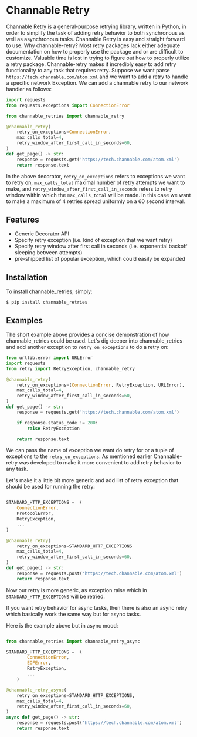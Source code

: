 Channable Retry
=========================
Channable Retry is a general-purpose retrying library, written in Python, in
order to simplify the task of adding retry behavior to both synchronous as well
as asynchronous tasks.  Channable Retry is easy and straight forward to use. Why
channable-retry? Most retry packages lack either adequate documentation on how
to properly use the package and or are difficult to customize. Valuable time is
lost in trying to figure out how to properly utilize a retry package.
Channable-retry makes it incredibly easy to add retry functionality to any task
that requires retry.  Suppose we want parse
`https://tech.channable.com/atom.xml` and we want to add a retry to handle a
specific network Exception.  We can add a channable retry to our network handler
as follows:

```python
import requests    
from requests.exceptions import ConnectionError

from channable_retries import channable_retry

@channable_retry(
    retry_on_exceptions=ConnectionError,
    max_calls_total=4,
    retry_window_after_first_call_in_seconds=60,
)
def get_page() -> str:
    response = requests.get('https://tech.channable.com/atom.xml')
    return response.text
```

In the above decorator, `retry_on_exceptions` refers to exceptions we want to
retry on, `max_calls_total` maximal number of retry attempts we want to make,
and `retry_window_after_first_call_in_seconds` refers to retry window within
which the `max_calls_total` will be made. In this case we want to make a maximum
of 4 retries spread uniformly on a 60 second interval.

Features
--------

- Generic Decorator API
- Specify retry exception (i.e. kind of exception that we want retry)
- Specify retry window after first call in seconds (i.e. exponential backoff sleeping between attempts)
- pre-shipped list of popular exception, which could easily be expanded


Installation
------------

To install channable_retries, simply:

    $ pip install channable_retries

Examples
----------

The short example above provides a concise demonstration of how
channable_retries could be used. Let's dig deeper into channable_retries and add
another exception to `retry_on_exceptions` to do a retry on:
 
```python
from urllib.error import URLError
import requests 
from retry import RetryException, channable_retry

@channable_retry(
    retry_on_exceptions=(ConnectionError, RetryException, URLError),
    max_calls_total=4,
    retry_window_after_first_call_in_seconds=60,
)
def get_page() -> str:
    response = requests.get('https://tech.channable.com/atom.xml')

    if response.status_code != 200:
        raise RetryException

    return response.text
```
We can pass the name of exception we want do retry for or a tuple of exceptions to the `retry_on_exceptions`.
As mentioned earlier Channable-retry was developed to make it more convenient to add retry behavior to any task. 

Let's make it a little bit more generic and add list of retry exception that should be used for 
running the retry:

```python

STANDARD_HTTP_EXCEPTIONS =  (
    ConnectionError,
    ProtocolError,
    RetryException,
    ...
)

@channable_retry(
    retry_on_exceptions=STANDARD_HTTP_EXCEPTIONS
    max_calls_total=4,
    retry_window_after_first_call_in_seconds=60,
)
def get_page() -> str:
    response = requests.post('https://tech.channable.com/atom.xml')
    return response.text

```

Now our retry is more generic, as exception raise which in `STANDARD_HTTP_EXCEPTIONS` will be 
retried. 


If you want retry behavior for async tasks, then there is also an async retry which basically work the same way but for async tasks.

Here is the example above but in async mood:
```python

from channable_retries import channable_retry_async

STANDARD_HTTP_EXCEPTIONS =  (
        ConnectionError,
        EOFError,
        RetryException,
        ...
    )

@channable_retry_async(
    retry_on_exceptions=STANDARD_HTTP_EXCEPTIONS,
    max_calls_total=4,
    retry_window_after_first_call_in_seconds=60,
)
async def get_page() -> str:
    response = requests.post('https://tech.channable.com/atom.xml')
    return response.text
```
